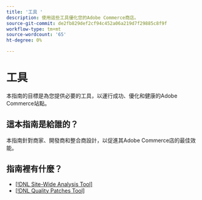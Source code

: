 ```yaml
---
title: '工具 '
description: 使用這些工具優化您的Adobe Commerce商店。
source-git-commit: de2fb829def2cf94c452a06a219d7f29885c8f9f
workflow-type: tm+mt
source-wordcount: '65'
ht-degree: 0%

---
```


# 工具

本指南的目標是為您提供必要的工具，以運行成功、優化和健康的Adobe Commerce站點。

## 這本指南是給誰的？

本指南針對商家、開發商和整合商設計，以促進其Adobe Commerce店的最佳效能。

## 指南裡有什麼？

* [[!DNL Site-Wide Analysis Tool]](../tools/site-wide-analysis-tool/intro.md)
* [[!DNL Quality Patches Tool]](https://devdocs.magento.com/quality-patches/tool.html)
